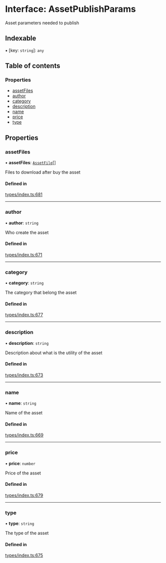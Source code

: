 # Interface: AssetPublishParams

Asset parameters needed to publish

## Indexable

▪ [key: `string`]: `any`

## Table of contents

### Properties

- [assetFiles](AssetPublishParams.md#assetfiles)
- [author](AssetPublishParams.md#author)
- [category](AssetPublishParams.md#category)
- [description](AssetPublishParams.md#description)
- [name](AssetPublishParams.md#name)
- [price](AssetPublishParams.md#price)
- [type](AssetPublishParams.md#type)

## Properties

### assetFiles

• **assetFiles**: [`AssetFile`](AssetFile.md)[]

Files to download after buy the asset

#### Defined in

[types/index.ts:681](https://github.com/nevermined-io/components-catalog/blob/b19d66a/lib/src/types/index.ts#L681)

___

### author

• **author**: `string`

Who create the asset

#### Defined in

[types/index.ts:671](https://github.com/nevermined-io/components-catalog/blob/b19d66a/lib/src/types/index.ts#L671)

___

### category

• **category**: `string`

The category that belong the asset

#### Defined in

[types/index.ts:677](https://github.com/nevermined-io/components-catalog/blob/b19d66a/lib/src/types/index.ts#L677)

___

### description

• **description**: `string`

Description about what is the utility of the asset

#### Defined in

[types/index.ts:673](https://github.com/nevermined-io/components-catalog/blob/b19d66a/lib/src/types/index.ts#L673)

___

### name

• **name**: `string`

Name of the asset

#### Defined in

[types/index.ts:669](https://github.com/nevermined-io/components-catalog/blob/b19d66a/lib/src/types/index.ts#L669)

___

### price

• **price**: `number`

Price of the asset

#### Defined in

[types/index.ts:679](https://github.com/nevermined-io/components-catalog/blob/b19d66a/lib/src/types/index.ts#L679)

___

### type

• **type**: `string`

The type of the asset

#### Defined in

[types/index.ts:675](https://github.com/nevermined-io/components-catalog/blob/b19d66a/lib/src/types/index.ts#L675)
